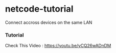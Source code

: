 # netcode-tutorial
 Connect accross devices on the same LAN

### Tutorial 
Check This Video :
https://youtu.be/yCQ26wADnDM
